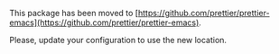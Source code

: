 This package has been moved to
[https://github.com/prettier/prettier-emacs](https://github.com/prettier/prettier-emacs).

Please, update your configuration to use the new location.
